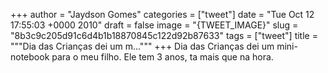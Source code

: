 
+++
author = "Jaydson Gomes"
categories = ["tweet"]
date = "Tue Oct 12 17:55:03 +0000 2010"
draft = false
image = "{TWEET_IMAGE}"
slug = "8b3c9c205d91c6d4b1b18870845c122d92b87633"
tags = ["tweet"]
title = """Dia das Crianças dei um m..."""
+++
Dia das Crianças dei um mini-notebook para o meu filho. Ele tem 3 anos, ta mais que na hora.
